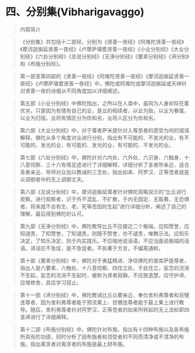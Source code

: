 # 四、分别集(Vibharigavaggo)

> 内容简介

> 《分别集》共包括十二部经，分别为《贤善一夜经》《阿难陀贤善一夜经》《摩诃迦旃延贤善一夜经》《卢摩萨堪耆贤善一夜经》《小业分别经》《大业分别经》《六处分别经》《总说分别经》《无诤分别经》《要素分别经》《谛分别》和《布施分别经》。

> 第一部至第四部的《贤善一夜经》《阿难陀贤善一夜经》《摩诃迦旃延贤善一夜经》《卢摩萨堪耆贤善一夜经》中，佛陀或阿难陀或摩诃迦旃延或天神针对贤善一夜的诗偈从不同角度加以详细阐述。

> 第五部《小业分别经》中佛陀指出，之所以在人类中，虽同为人身却存在着优劣，只是因为有情有自己的业，是业的相续者，以业为胎，以业为眷属，以业为归宿。业将有情区分为优和劣，业将人区分为优和劣。

> 第六部《大业分别经》中，对于尊者萨米提针对入等至者的感受为何的错误解释，佛陀从多个角度对业进行分别，指出有不可能的、不发光的业，有不可能的、发光的业，有可能的、发光的业，有可能的、不发光的业。

> 第七部《六处分别经》中，佛陀针对六内处、六外处、六识身、六触身、十八意伺察、三十六有情足迹进行了详细解释，详细分析了圣者所亲近、适合圣者亲近、导师对众加以教诫的三念处，指出如来、阿罗汉、正等觉者就是众调御者中的无上调御丈夫。

> 第八部《总说分别经》中，摩诃迦旃延尊者针对佛陀简略说示的“比丘进行观察。进行观察者，识于外不混乱、不扩散，于内无固定、无取著、无恐惧者，将来就不会有生、老、死等苦因的生起”进行详细分析，阐述了自己的理解，最后得到佛陀的认可。

> 第九部《无诤分别经》中，佛陀教导比丘不应接近二个极端，应知赞誉，应知谴责，了知赞誉，了知谴责，则既不赞誉，亦不谴责，唯教示法。应知乐决定，了知乐决定，则于内实践乐。不应暗地说话语，不应当面说极端的话语。讲话应不急促，是不急促者。不执著于方言，不偏离通称。

> 第十部《要素分别经》中，佛陀对于勇猛精进、净信佛陀的普库萨提尊者，指出人是六要素、六触处、十八意伺察、四住立处，于此住立，妄念的流淌不生起，妄念的流淌不生起时，被称为贤者寂静。不应放逸慧，应守护谛，应增修舍，其应学习寂止。

> 第十一部《谛分别经》中，佛陀教诫比丘众要亲近、奉仕舍利弗尊者和目犍连尊者，因为舍利弗尊者能于预流果上、目犍连尊者能于最上果上进行教导。随后，舍利弗尊者针对阿罗汉、正等觉者的如来所转起的无上法轮即四圣谛进行了详细阐释。

> 第十二部《布施分别经》中，佛陀针对布施，指出有十四种布施以及各布施所具有的功德，同时分析了因布施者和领受者的不同而清净或不清净的布施，指出离贪者对离贪者的布施是最上财布施。
